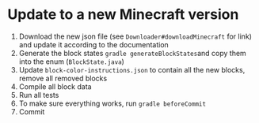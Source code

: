 # Update to a new Minecraft version

1. Download the new json file (see `Downloader#downloadMinecraft` for link) and update it according to the documentation
2. Generate the block states `gradle generateBlockStates`and copy them into the enum (`BlockState.java`)
3. Update `block-color-instructions.json` to contain all the new blocks, remove all removed blocks
4. Compile all block data
5. Run all tests
6. To make sure everything works, run `gradle beforeCommit`
7. Commit
